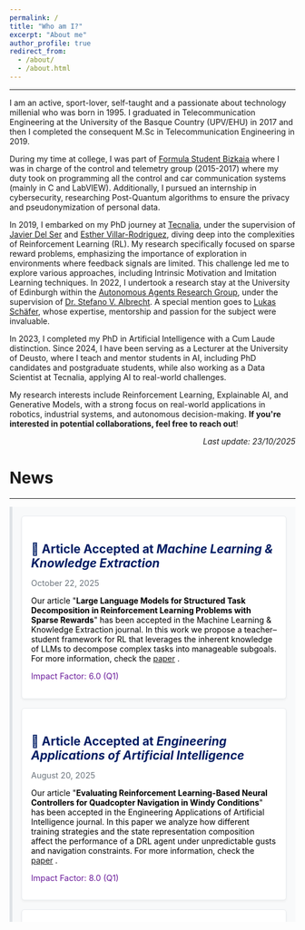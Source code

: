 ```yaml
---
permalink: /
title: "Who am I?"
excerpt: "About me"
author_profile: true
redirect_from: 
  - /about/
  - /about.html
---
```

<hr>
I am an active, sport-lover, self-taught and a passionate about technology millenial who was born in 1995. I graduated in Telecommunication Engineering at the University of the Basque Country (UPV/EHU) in 2017 and then I completed the consequent M.Sc in Telecommunication Engineering in 2019. 

During my time at college, I was part of [Formula Student Bizkaia](https://www.fsbizkaia.com/) where I was in charge of the control and telemetry group (2015-2017) where my duty took on programming all the control and car communication systems (mainly in C and LabVIEW). Additionally, I pursued an internship in cybersecurity, researching Post-Quantum algorithms to ensure the privacy and pseudonymization of personal data.

In 2019, I embarked on my PhD journey at [Tecnalia](https://www.tecnalia.com/), under the supervision of [Javier Del Ser](https://scholar.google.es/citations?user=p_wY0zUAAAAJ&hl=es) and [Esther Villar-Rodriguez](https://scholar.google.es/citations?user=pYQnhycAAAAJ&hl=es), diving deep into the complexities of Reinforcement Learning (RL). My research specifically focused on sparse reward problems, emphasizing the importance of exploration in environments where feedback signals are limited. This challenge led me to explore various approaches, including Intrinsic Motivation and Imitation Learning techniques. In 2022, I undertook a research stay at the University of Edinburgh within the [Autonomous Agents Research Group](https://agents-lab.org/), under the supervision of [Dr. Stefano V. Albrecht](https://agents-lab.org/stefano-albrecht/). A special mention goes to [Lukas Schäfer](https://www.lukaschaefer.com/), whose expertise, mentorship and passion for the subject were invaluable.

In 2023, I completed my PhD in Artificial Intelligence with a Cum Laude distinction. Since 2024, I have been serving as a Lecturer at the University of Deusto, where I teach and mentor students in AI, including PhD candidates and postgraduate students, while also working as a Data Scientist at Tecnalia, applying AI to real-world challenges.

My research interests include Reinforcement Learning, Explainable AI, and Generative Models, with a strong focus on real-world applications in robotics, industrial systems, and autonomous decision-making. **If you're interested in potential collaborations, feel free to reach out**!

<p align="right"><em>Last update: 23/10/2025</em></p>

<style>
  .news {
    margin-top: 0.5rem;
    padding: 1rem;
    background-color: #f8f9fa; /* Very light gray background for the News section */
    border-left: 5px solid #dee2e6; /* Subtle gray border */
    color: #000; /* Black text for readability */
    max-height: 700px; /* Limit height of the news section */
    overflow-y: auto; /* Enable vertical scrolling */
    scrollbar-width: thin; /* Thin scrollbar for Firefox */
    scrollbar-color: #c4c4c4 #f8f9fa; /* Custom scrollbar colors for Firefox */
  }

  /* Styling for Webkit-based browsers (e.g., Chrome, Safari) */
  .news::-webkit-scrollbar {
    width: 8px; /* Width of the scrollbar */
  }

  .news::-webkit-scrollbar-thumb {
    background-color: #c4c4c4; /* Gray scrollbar thumb */
    border-radius: 4px; /* Rounded scrollbar thumb */
  }

  .news::-webkit-scrollbar-track {
    background-color: #f8f9fa; /* Background color of the scrollbar track */
  }

  .news-item {
    margin-bottom: 1rem;
    padding: 1rem;
    background-color: #ffffff; /* White background for articles */
    border: 1px solid #e9ecef; /* Subtle gray border */
    border-radius: 5px; /* Rounded corners for articles */
    box-shadow: 0px 2px 4px rgba(0, 0, 0, 0.05); /* Light shadow for distinction */
  }

  .news-item h2 {
    margin-bottom: 0.5rem;
    color: #001d64; /* Very dark blue for titles */
  }

  .news-item time {
    font-size: 0.9rem;
    color: #6c757d; /* Muted gray for dates */
  }

  .impact-details {
    font-size: 0.9rem;
    color: #6a1b9a; /* Purple for highlighting Q1 and IF */
    margin-top: 0.5rem;
  }

  /* Responsive adjustments */
  @media (max-width: 768px) {
    .news {
      /*max-height: 300px;*/ /* Slightly smaller height for mobile */
      padding: 0.5rem; /* Adjust padding for smaller screens */
    }
    .news-item {
      padding: 0.8rem; /* Reduce padding for articles */
    }
    .news-item h2 {
      font-size: 1.1rem; /* Slightly smaller titles */
    }
    .news-item time, .impact-details {
      font-size: 0.8rem; /* Adjust text size for better fit */
    }
  }
</style>


<h1>News</h1>
<hr>

<section class="news">
  <article class="news-item">
    <h2>🧾 Article Accepted at <i>Machine Learning & Knowledge Extraction</i></h2>
    <p><time datetime="2025-10-22">October 22, 2025</time></p>
    <p>Our article "<strong>Large Language Models for Structured Task Decomposition in Reinforcement Learning Problems with Sparse Rewards</strong>" has been accepted in the Machine Learning & Knowledge Extraction journal. In this work we propose a teacher–student framework for RL that leverages the inherent knowledge of LLMs to decompose complex tasks into manageable subgoals. For more information, check the <a href="https://www.mdpi.com/2504-4990/7/4/126"> paper</a> .</p>
    <p class="impact-details">Impact Factor: 6.0 (Q1)</p>
  </article>

 <article class="news-item">
    <h2>🧾 Article Accepted at <i>Engineering Applications of Artificial Intelligence</i></h2>
    <p><time datetime="2025-08-20">August 20, 2025</time></p>
    <p>Our article "<strong>Evaluating Reinforcement Learning-Based Neural Controllers for Quadcopter Navigation in Windy Conditions</strong>" has been accepted in the Engineering Applications of Artificial Intelligence journal. In this paper we analyze how different training strategies and the state representation composition affect the performance of a DRL agent under unpredictable gusts and navigation constraints. For more information, check the <a href="https://www.sciencedirect.com/science/article/pii/S0952197625020986"> paper</a> .</p>
    <p class="impact-details">Impact Factor: 8.0 (Q1)</p>
  </article>

  <article class="news-item">
    <h2>🎯 Paper Accepted at ECAI 2025</h2>
    <p><time datetime="2025-06-16">July 10, 2025</time></p>
    <p>Our work "<strong>D-CRISP: Explaining Object Detectors by combining Randomized and Segment-based Perturbations</strong>" has been accepted in the 28th European Conference on Artificial Intelligence (ECAI).</p>
    <p class="impact-details">CORE ranking: A</p>
  </article>

  <article class="news-item">
    <h2>🎯 Paper Accepted at IROS 2025</h2>
    <p><time datetime="2025-06-16">June 16, 2025</time></p>
    <p>Our work "<strong>Towards Surgical Task Automation: Actor-Critic Models Meet Self-Supervised Imitation Learning</strong>" has been accepted for publication in the Proceedings of the 2025 IEEE/RSJ International Conference on Intelligent Robots and Systems (IROS).</p>
    <p class="impact-details">CORE ranking: A</p>
  </article>

  <article class="news-item">
    <h2>🎯 Paper Accepted at TAROS 2025</h2>
    <p><time datetime="2025-05-19">May 19, 2025</time></p>
    <p>Our work "<strong>Comparative Evaluation of RL and MPC for 6DoF AUV Control</strong>" has been accepted to Towards Autonomous Robotic Systems (TAROS). For more information, check the <a href="https://link.springer.com/chapter/10.1007/978-3-032-01486-3_29"> paper</a> .</p>
  </article>

  <article class="news-item">
    <h2>ITSC 2024 Paper Proceedings</h2>
    <p><time datetime="2025-03-20">March 20, 2025</time></p>
    <p>Our article "<strong>Single Agent Formulation for Reinforcement Learning Based Routing of Urban Last Mile Logistics with Platooning Vehicles</strong>" is now available in the <a href="https://ieeexplore.ieee.org/document/10920018">conference proceedings</a>.</p>
  </article>

  <article class="news-item">
    <h2><i class="fas fa-microphone-alt" aria-hidden="true"></i> PODCAST: Impact of Artificial Intelligence on Industry</h2>
    <p><time datetime="2025-03-13">March 13, 2025</time></p>
    <p>The podcast recorded in collaboration between <a href="https://movingrobots.tech/es/">Moving Robots</a> and <a href="https://www.tecnalia.com/">Tecnalia</a> is now available to watch on <a href="https://youtu.be/bMSQBr7gBX8">YouTube</a>.</p>
  </article>

  <article class="news-item">
    <h2>🧾 Article Accepted at <i>Neurocomputing</i></h2>
    <p><time datetime="2024-11-27">November 27, 2024</time></p>
    <p>Our article "<strong>Using Offline Data to Speed-up Reinforcement Learning in Procedurally Generated Environments</strong>" has been accepted in the Neurocomputing journal. This paper builds upon findings presented at the ALA Workshop during the 2023 AAMAS conference, combining reinforcement learning and imitation learning for improved generalization and sample efficiency.</p>
    <p class="impact-details">Impact Factor: 6.5 (Q1)</p>
  </article>

  <article class="news-item">
    <h2>🧾 Article Accepted at <i>Results in Engineering</i></h2>
    <p><time datetime="2024-11-21">November 21, 2024</time></p>
    <p>Our work "<strong>On the Black-box Explainability of Object Detection Models for Safe and Trustworthy Industrial Applications</strong>" has been accepted in the Results in Engineering journal. This study provides post-hoc explanations for object detectors, focusing on one-stage YOLO models applied to real-world data.</p>
    <p class="impact-details">Impact Factor: 7.9 (Q1)</p>
  </article>

  <article class="news-item">
    <h2>🎯 NeurIPS IMOL and OWA Workshops</h2>
    <p><time datetime="2024-10-11">October 11, 2024</time></p>
    <p>Our works "<strong>Fostering Intrinsic Motivation in Reinforcement Learning with Pretrained Foundation Models</strong>" and "<strong>Words as Beacons: Guiding RL Agents with High-Level Language Prompts</strong>" have been accepted at the Intrinsically Motivated Open-ended Learning (IMOL) and Open-World Agents (OWA) workshops, respectively. These studies explore leveraging large language models (LLMs) and vision-language models (VLMs) to enhance reinforcement learning agents' learning and performance.</p>
  </article>
</section>